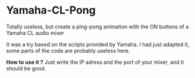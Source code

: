 # Yamaha-CL-Pong
Totally useless, but create a ping-pong animation with the ON buttons of a Yamaha CL audio mixer

It was a try based on the scripts provided by Yamaha. I had just adapted it, some parts of the code are probably useless here.

**How to use it ?**
Just write the IP adress and the port of your mixer, and it should be good.
